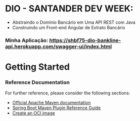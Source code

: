 # DIO - SANTANDER DEV WEEK:

* Abstraindo o Domínio Bancário em Uma API REST com Java
* Construindo um Front-end Angular de Extrato Bancário

### Minha Aplicação: https://shbf75-dio-bankline-api.herokuapp.com/swagger-ui/index.html





# Getting Started

### Reference Documentation
For further reference, please consider the following sections:

* [Official Apache Maven documentation](https://maven.apache.org/guides/index.html)
* [Spring Boot Maven Plugin Reference Guide](https://docs.spring.io/spring-boot/docs/2.6.7/maven-plugin/reference/html/)
* [Create an OCI image](https://docs.spring.io/spring-boot/docs/2.6.7/maven-plugin/reference/html/#build-image)